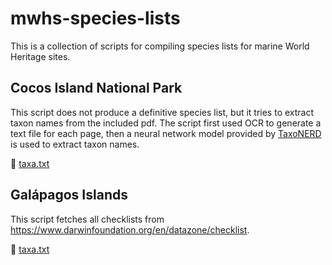 # mwhs-species-lists

This is a collection of scripts for compiling species lists for marine World Heritage sites.

## Cocos Island National Park

This script does not produce a definitive species list, but it tries to extract taxon names from the included pdf. The script first used OCR to generate a text file for each page, then a neural network model provided by [TaxoNERD](https://github.com/nleguillarme/taxonerd) is used to extract taxon names.

:paperclip:	[taxa.txt](cocos_island/taxa.txt)

## Galápagos Islands

This script fetches all checklists from https://www.darwinfoundation.org/en/datazone/checklist.

:paperclip:	[taxa.txt](galapagos/taxa.txt)
